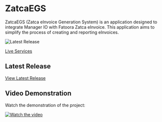 # ZatcaEGS

ZatcaEGS (Zatca eInvoice Generation System) is an application designed to integrate Manager IO with Fatoora Zatca eInvoice. This application aims to simplify the process of creating and reporting eInvoices.

![Latest Release](https://img.shields.io/github/v/release/mabaega/ZatcaEGS)

[Live Services](https://zatcaegs.azurewebsites.net)

## Latest Release

[View Latest Release](https://github.com/mabaega/ZatcaEGS/releases/latest)

## Video Demonstration

Watch the demonstration of the project:

[![Watch the video](https://img.youtube.com/vi/QUvjfDYQplA/0.jpg)](https://youtu.be/QUvjfDYQplA)

